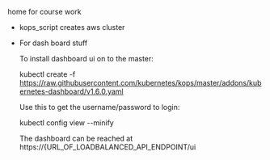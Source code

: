 home for course work

- kops_script creates aws cluster

- For dash board stuff

  To install dashboard ui on to the master: 
  
    kubectl create -f https://raw.githubusercontent.com/kubernetes/kops/master/addons/kubernetes-dashboard/v1.6.0.yaml
    
  Use this to get the username/password to login: 
  
    kubectl config view --minify
  
  The dashboard can be reached at https://{URL_OF_LOADBALANCED_API_ENDPOINT/ui
